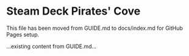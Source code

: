 # Steam Deck Pirates' Cove

This file has been moved from GUIDE.md to docs/index.md for GitHub Pages setup.

...existing content from GUIDE.md...
